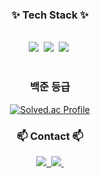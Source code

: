 <!--내용 부분-->
<h3 align="center">✨ Tech Stack ✨</h3>
<br>
<div align="center">
  <img src="https://img.shields.io/badge/python-3776AB?style=for-the-badge&logo=python&logoColor=ffdd54" />&nbsp
  <img src="https://dcbadge.limes.pink/api/shield/happy_peach291"/>&nbsp
  <img src="https://discord.gg/R8JEu8jK&logo=Discord&logoColor=Blue"/>&nbsp
</div>
<br>

<div align="center">
<h3 align="center"> 백준 등급 </h3>

  [![Solved.ac Profile](http://mazassumnida.wtf/api/v2/generate_badge?boj=gmltjdlek)](https://solved.ac/gmltjdlek/)
  </p>
</div>




<h3 align="center">📫 Contact 📫</h3>
<div align="center">
  <a href="https://open.kakao.com/o/sKh17axg">
    <img src="[https://img.shields.io/badge/kakaotalk-FFCD00?style=for-the-badge&logo=kakaotalk&logoColor=ffdd54](https://open.kakao.com/o/shjWVjNg)" />&nbsp
  </a>
  
  <a href="mailto:gmltjdlek@naver.como">
    <img
      src="https://img.shields.io/badge/gmltjdlek@naver.com-D14836?style=for-the-badge&logo=gmail&logoColor=white"/>&nbsp
  </a>
</div>
